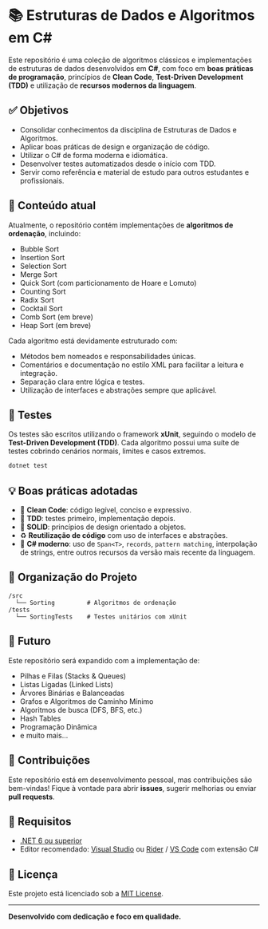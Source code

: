 # 📚 Estruturas de Dados e Algoritmos em C#

Este repositório é uma coleção de algoritmos clássicos e implementações de estruturas de dados desenvolvidos em **C#**, com foco em **boas práticas de programação**, princípios de **Clean Code**, **Test-Driven Development (TDD)** e utilização de **recursos modernos da linguagem**.

## ✅ Objetivos

- Consolidar conhecimentos da disciplina de Estruturas de Dados e Algoritmos.
- Aplicar boas práticas de design e organização de código.
- Utilizar o C# de forma moderna e idiomática.
- Desenvolver testes automatizados desde o início com TDD.
- Servir como referência e material de estudo para outros estudantes e profissionais.

## 📌 Conteúdo atual

Atualmente, o repositório contém implementações de **algoritmos de ordenação**, incluindo:

- Bubble Sort
- Insertion Sort
- Selection Sort
- Merge Sort
- Quick Sort (com particionamento de Hoare e Lomuto)
- Counting Sort
- Radix Sort
- Cocktail Sort
- Comb Sort (em breve)
- Heap Sort (em breve)

Cada algoritmo está devidamente estruturado com:

- Métodos bem nomeados e responsabilidades únicas.
- Comentários e documentação no estilo XML para facilitar a leitura e integração.
- Separação clara entre lógica e testes.
- Utilização de interfaces e abstrações sempre que aplicável.

## 🧪 Testes

Os testes são escritos utilizando o framework **xUnit**, seguindo o modelo de **Test-Driven Development (TDD)**. Cada algoritmo possui uma suíte de testes cobrindo cenários normais, limites e casos extremos.

```bash
dotnet test
```

## 💡 Boas práticas adotadas

- 🧼 **Clean Code**: código legível, conciso e expressivo.
- 🧪 **TDD**: testes primeiro, implementação depois.
- 🧩 **SOLID**: princípios de design orientado a objetos.
- ♻️ **Reutilização de código** com uso de interfaces e abstrações.
- 🚀 **C# moderno**: uso de `Span<T>`, `records`, `pattern matching`, interpolação de strings, entre outros recursos da versão mais recente da linguagem.

## 📂 Organização do Projeto

```
/src
  └── Sorting         # Algoritmos de ordenação
/tests
  └── SortingTests    # Testes unitários com xUnit
```

## 🔮 Futuro

Este repositório será expandido com a implementação de:

- Pilhas e Filas (Stacks & Queues)
- Listas Ligadas (Linked Lists)
- Árvores Binárias e Balanceadas
- Grafos e Algoritmos de Caminho Mínimo
- Algoritmos de busca (DFS, BFS, etc.)
- Hash Tables
- Programação Dinâmica
- e muito mais...

## 🤝 Contribuições

Este repositório está em desenvolvimento pessoal, mas contribuições são bem-vindas! Fique à vontade para abrir **issues**, sugerir melhorias ou enviar **pull requests**.

## 📘 Requisitos

- [.NET 6 ou superior](https://dotnet.microsoft.com/)
- Editor recomendado: [Visual Studio](https://visualstudio.microsoft.com/) ou [Rider](https://www.jetbrains.com/rider/) / [VS Code](https://code.visualstudio.com/) com extensão C#

## 📄 Licença

Este projeto está licenciado sob a [MIT License](LICENSE).

---

**Desenvolvido com dedicação e foco em qualidade.**
